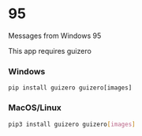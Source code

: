 # 95
Messages from Windows 95

This app requires guizero

### Windows
```
pip install guizero guizero[images]
```

### MacOS/Linux
```bash
pip3 install guizero guizero[images]
```
